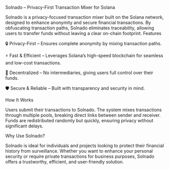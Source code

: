 Solnado – Privacy-First Transaction Mixer for Solana

Solnado is a privacy-focused transaction mixer built on the Solana network, designed to enhance anonymity and secure financial transactions. By obfuscating transaction paths, Solnado eliminates traceability, allowing users to transfer funds without leaving a clear on-chain footprint.
Features
 
🔒 Privacy-First – Ensures complete anonymity by mixing transaction paths.

⚡ Fast & Efficient – Leverages Solana’s high-speed blockchain for seamless and low-cost transactions.

💠 Decentralized – No intermediaries, giving users full control over their funds.

🛡️ Secure & Reliable – Built with transparency and security in mind.

How It Works

Users submit their transactions to Solnado.
The system mixes transactions through multiple pools, breaking direct links between sender and receiver.
Funds are redistributed randomly but quickly, ensuring privacy without significant delays.

Why Use Solnado?

Solnado is ideal for individuals and projects looking to protect their financial history from surveillance. Whether you want to enhance your personal security or require private transactions for business purposes, Solnado offers a trustworthy, efficient, and user-friendly solution.
